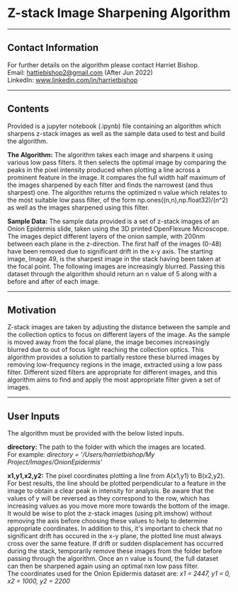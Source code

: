 # Z-stack Image Sharpening Algorithm

---

## **Contact Information**

For further details on the algorithm please contact Harriet Bishop.\
Email: hattiebishop2@gmail.com (After Jun 2022)\
LinkedIn: www.linkedin.com/in/harrietbishop

---

## **Contents**

Provided is a jupyter notebook (.ipynb) file containing an algorithm which sharpens z-stack images as well as the sample data used to test and build the algorithm. 

**The Algorithm:** The algorithm takes each image and sharpens it using various low pass filters. It then selects the optimal image by comparing the peaks in the pixel intensity produced when plotting a line across a prominent feature in the image.  It compares the full width half maximum of the images sharpened by each filter and finds the narrowest (and thus sharpest) one. The algorithm returns the optimized n value which relates to the most suitable low pass filter, of the form np.ones((n,n),np.float32)/(n^2) as well as the images sharpened using this filter. 

**Sample Data:** The sample data provided is a set of z-stack images of an Onion Epidermis slide, taken using the 3D printed OpenFlexure Microscope. The images depict different layers of the onion sample, with 200nm between each plane in the z-direction. The first half of the images (0-48) have been removed due to significant drift in the x-y axis. The starting image, Image 49, is the sharpest image in the stack having been taken at the focal point. The following images are increasingly blurred. Passing this dataset through the algorithm should return an n value of 5 along with a before and after of each image. 

---

## **Motivation**

Z-stack images are taken by adjusting the distance between the sample and the collection optics to focus on different layers of the image. As the sample is moved away from the focal plane, the image becomes increasingly blurred due to out of focus light reaching the collection optics. This algorithm provides a solution to partially restore these blurred images by removing low-frequency regions in the image, extracted using a low pass filter. Different sized filters are appropriate for different images, and this algorithm aims to find and apply the most appropriate filter given a set of images. 


---

## **User Inputs**

The algorithm must be provided with the below listed inputs. 

**directory:** The path to the folder with which the images are located.\
For example: *directory = '/Users/harrietbishop/My Project/Images/OnionEpidermis'*

**x1,y1,x2,y2:** The pixel coordinates plotting a line from A(x1,y1) to B(x2,y2). For best results, the line should be plotted perpendicular to a feature in the image to obtain a clear peak in intensity for analysis. Be aware that the values of y will be reversed as they correspond to the row, which has increasing values as you move more more towards the bottom of the image. It would be wise to plot the z-stack images (using plt.imshow) without removing the axis before choosing these values to help to determine appropriate coordinates. In addition to this, it's important to check that no significant drift has occured in the x-y plane, the plotted line must always cross over the same feature. If drift or sudden displacement has occurred during the stack, temporarily remove these images from the folder before passing through the algorithm. Once an n value is found, the full dataset can then be sharpened again using an optimal nxn low pass filter. \
The coordinates used for the Onion Epidermis dataset are: *x1 = 2447, y1 = 0, x2 = 1000, y2 = 2200*







```python

```
